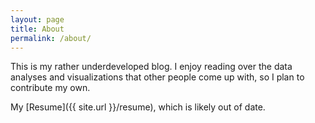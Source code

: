 ```yaml
---
layout: page
title: About
permalink: /about/
---
```


This is my rather underdeveloped blog. I enjoy reading over the data analyses and visualizations that other people come up with, so I plan to contribute my own.

My [Resume]({{ site.url }}/resume), which is likely out of date.